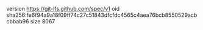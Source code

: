 version https://git-lfs.github.com/spec/v1
oid sha256:fe6f94a9a18f09ff74c27c51843dfcfdc4565c4aea76bcb8550529acbcbbab96
size 8067
